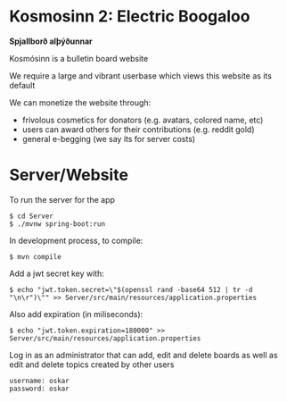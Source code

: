 # **Kosmosinn 2: Electric Boogaloo**

**Spjallborð alþýðunnar**

Kosmósinn is a bulletin board website

We require a large and vibrant userbase which views this website as its default

We can monetize the website through:
* frivolous cosmetics for donators (e.g. avatars, colored name, etc)
* users can award others for their contributions (e.g. reddit gold)
* general e-begging (we say its for server costs)

# Server/Website
To run the server for the app

	$ cd Server
	$ ./mvnw spring-boot:run

In development process, to compile:
	
	$ mvn compile

Add a jwt secret key with:
	
	$ echo "jwt.token.secret=\"$(openssl rand -base64 512 | tr -d "\n\r")\"" >> Server/src/main/resources/application.properties

Also add expiration (in miliseconds):

	$ echo "jwt.token.expiration=180000" >> Server/src/main/resources/application.properties
	
Log in as an administrator that can add, edit and delete boards as well as edit and delete topics created by other users
	
	username: oskar
	password: oskar
